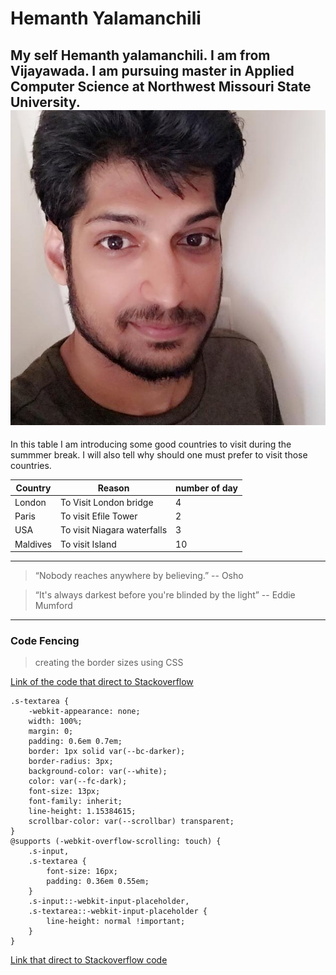 # Hemanth Yalamanchili
My self Hemanth yalamanchili. I am from Vijayawada. I am pursuing master in Applied Computer Science at Northwest Missouri State University.
![image of me](https://github.com/yalamanchilihemanth/Assignment2-Yalamanchili/blob/main/324007706_1527539574395700_3208793933928494081_n.jpg)
----
In this table I am introducing some good countries to visit during the summmer break. I will also tell why should one must prefer to visit those countries.

| Country| Reason| number of day|
|------------|-----------|------------------|
|London|To Visit London bridge|4|
|Paris|To visit Efile Tower|2|
|USA|To visit Niagara waterfalls|3|
|Maldives|To visit Island|10|

----
> “Nobody reaches anywhere by believing.” -- Osho

> “It's always darkest before you're blinded by the light” -- Eddie Mumford

----

### Code Fencing

> creating the border sizes using CSS

[Link of the code that direct to Stackoverflow](https://stackoverflow.design/product/components/code-blocks/)

```.s-input,
.s-textarea {
    -webkit-appearance: none;
    width: 100%;
    margin: 0;
    padding: 0.6em 0.7em;
    border: 1px solid var(--bc-darker);
    border-radius: 3px;
    background-color: var(--white);
    color: var(--fc-dark);
    font-size: 13px;
    font-family: inherit;
    line-height: 1.15384615;
    scrollbar-color: var(--scrollbar) transparent;
}
@supports (-webkit-overflow-scrolling: touch) {
    .s-input,
    .s-textarea {
        font-size: 16px;
        padding: 0.36em 0.55em;
    }
    .s-input::-webkit-input-placeholder,
    .s-textarea::-webkit-input-placeholder {
        line-height: normal !important;
    }
}
```

[Link that direct to Stackoverflow code](https://stackoverflow.design/product/components/code-blocks/)




